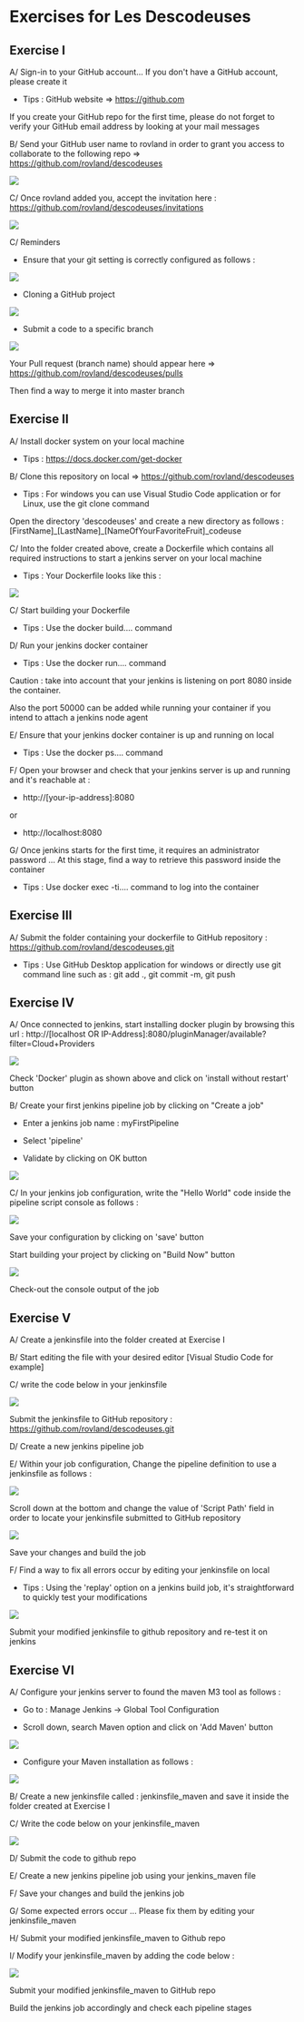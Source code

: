 # Exercises for Les Descodeuses

## Exercise I

A/ Sign-in to your GitHub account... If you don't have a GitHub account, please create it
- Tips : GitHub website => https://github.com

If you create your GitHub repo for the first time, please do not forget to verify your GitHub email address by looking at your mail messages

B/ Send your GitHub user name to rovland in order to grant you access to collaborate to the following repo => https://github.com/rovland/descodeuses

<img src="img\user_name_github_example.JPG">

C/ Once rovland added you, accept the invitation here : https://github.com/rovland/descodeuses/invitations

<img src="img\invitation_format_onGitHub.JPG">

C/ Reminders

- Ensure that your git setting is correctly configured as follows :

<img src="img\git_config_global.JPG">

- Cloning a GitHub project

<img src="img\git_clone_https.JPG">

- Submit a code to a specific branch

<img src="img\git_push_pull_request.JPG">

Your Pull request (branch name) should appear here => https://github.com/rovland/descodeuses/pulls 

Then find a way to merge it into master branch

## Exercise II 

A/ Install docker system on your local machine
- Tips : https://docs.docker.com/get-docker

B/ Clone this repository on local => https://github.com/rovland/descodeuses
- Tips : For windows you can use Visual Studio Code application or for Linux, use the git clone command

Open the directory 'descodeuses'  and create a new directory as follows : [FirstName]\_[LastName]\_[NameOfYourFavoriteFruit]_codeuse

C/ Into the folder created above, create a Dockerfile which contains all required instructions to start a jenkins server on your local machine
- Tips : Your Dockerfile looks like this : 

<img src="img/dockerfile_script.JPG">

C/ Start building your Dockerfile
- Tips : Use the docker build.... command

D/ Run your jenkins docker container
- Tips : Use the docker run.... command

Caution : take into account that your jenkins is listening on port 8080 inside the container.

Also the port 50000 can be added while running your container if you intend to attach a jenkins node agent

E/ Ensure that your jenkins docker container is up and running on local
- Tips : Use the docker ps.... command

F/ Open your browser and check that your jenkins server is up and running and it's reachable at :
- http://[your-ip-address]:8080

or

- http://localhost:8080

G/ Once jenkins starts for the first time, it requires an administrator password ... At this stage, find a way to retrieve this password inside the container
- Tips : Use docker exec -ti.... command to log into the container

## Exercise III

A/ Submit the folder containing your dockerfile to GitHub repository : https://github.com/rovland/descodeuses.git
- Tips : Use GitHub Desktop application for windows or directly use git command line such as : git add ., git commit -m, git push

## Exercise IV

A/ Once connected to jenkins, start installing docker plugin by browsing this url : http://[localhost OR IP-Address]:8080/pluginManager/available?filter=Cloud+Providers

<img src="img/docker_plugin.JPG">

Check 'Docker' plugin as shown above and click on 'install without restart' button

B/ Create your first jenkins pipeline job by clicking on "Create a job"

- Enter a jenkins job name : myFirstPipeline

- Select 'pipeline'

- Validate by clicking on OK button

<img src="img/first_pipeline.JPG">

C/ In your jenkins job configuration, write the "Hello World" code inside the pipeline script console as follows :

<img src="img/pipeline_script_console.JPG">

Save your configuration by clicking on 'save' button

Start building your project by clicking on "Build Now" button

<img src="img/jenkins_build_now_button.JPG">

Check-out the console output of the job

## Exercise V

A/ Create a jenkinsfile into the folder created at Exercise I

B/ Start editing the file with your desired editor [Visual Studio Code for example]

C/ write the code below in your jenkinsfile

<img src="img/fix_issue_OnPipeline.JPG">

Submit the jenkinsfile to GitHub repository : https://github.com/rovland/descodeuses.git

D/ Create a new jenkins pipeline job

E/ Within your job configuration, Change the pipeline definition to use a jenkinsfile as follows :

<img src="img/pipeline_script_from_SCM.JPG">

Scroll down at the bottom and change the value of 'Script Path' field in order to locate your jenkinsfile submitted to GitHub repository

<img src="img/ScriptPath_jenkinsfile.JPG">

Save your changes and build the job

F/ Find a way to fix all errors occur by editing your jenkinsfile on local
- Tips : Using the 'replay' option on a jenkins build job, it's straightforward to quickly test your modifications

<img src="img/replay_option_onJenkinsBuild.JPG">

Submit your modified jenkinsfile to github repository and re-test it on jenkins

## Exercise VI

A/ Configure your jenkins server to found the maven M3 tool as follows :
- Go to : Manage Jenkins → Global Tool Configuration

- Scroll down, search Maven option and click on 'Add Maven' button

<img src="img/add_maven_jenkinsTool.JPG">

- Configure your Maven installation as follows : 

<img src="img/maven_installed_jenkinsTool.JPG">

B/ Create a new jenkinsfile called : jenkinsfile_maven and save it inside the folder created at Exercise I

C/ Write the code below on your jenkinsfile_maven

<img src="img/jenkins_maven_script.JPG">

D/ Submit the code to github repo

E/ Create a new jenkins pipeline job using your jenkins_maven file

F/ Save your changes and build the jenkins job

G/ Some expected errors occur ... Please fix them by editing your jenkinsfile_maven

H/ Submit your modified jenkinsfile_maven to Github repo

I/ Modify your jenkinsfile_maven by adding the code below : 

<img src="img/post_jenkins_maven_script.JPG">

Submit your modified jenkinsfile_maven to GitHub repo

Build the jenkins job accordingly and check each pipeline stages
